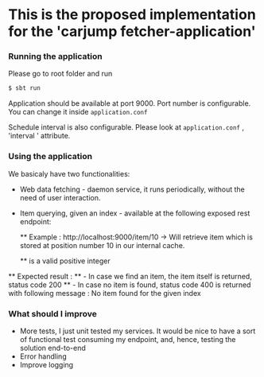 
# This is the proposed implementation for the 'carjump fetcher-application'

### Running the application

Please go to root folder and run

```sh
$ sbt run

```


Application should be available at port 9000. Port number is configurable. You can change it inside `application.conf`


Schedule interval is also configurable. Please look  at `application.conf` , 'interval ' attribute.


### Using the application

We basicaly have two functionalities:
* Web data fetching - daemon service, it runs periodically, without the need of user interaction.
* Item querying, given an index - available at the following exposed rest endpoint:


  ** Example : http://localhost:9000/item/10  -> Will retrieve item which is stored at position number 10 in our internal cache.

  ** <index> is a valid positive integer

 **  Expected result :
 **  - In case we find an item, the item itself is returned, status code 200
 **  - In case no item is found, status code 400 is returned with following message : No item found for the given index



### What should I improve

- More tests, I just unit tested my services. It would be nice to have a sort of functional test consuming my endpoint, and, hence, testing the solution end-to-end
- Error handling
- Improve logging

